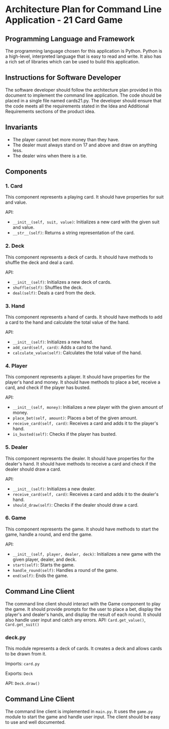 # Architecture Plan for Command Line Application - 21 Card Game

## Programming Language and Framework

The programming language chosen for this application is Python. Python is a high-level, interpreted language that is easy to read and write. It also has a rich set of libraries which can be used to build this application.

## Instructions for Software Developer

The software developer should follow the architecture plan provided in this document to implement the command line application. The code should be placed in a single file named cards21.py. The developer should ensure that the code meets all the requirements stated in the Idea and Additional Requirements sections of the product idea.

## Invariants

- The player cannot bet more money than they have.
- The dealer must always stand on 17 and above and draw on anything less.
- The dealer wins when there is a tie.

## Components

### 1. Card

This component represents a playing card. It should have properties for suit and value.

API:
- `__init__(self, suit, value)`: Initializes a new card with the given suit and value.
- `__str__(self)`: Returns a string representation of the card.

### 2. Deck

This component represents a deck of cards. It should have methods to shuffle the deck and deal a card.

API:
- `__init__(self)`: Initializes a new deck of cards.
- `shuffle(self)`: Shuffles the deck.
- `deal(self)`: Deals a card from the deck.

### 3. Hand

This component represents a hand of cards. It should have methods to add a card to the hand and calculate the total value of the hand.

API:
- `__init__(self)`: Initializes a new hand.
- `add_card(self, card)`: Adds a card to the hand.
- `calculate_value(self)`: Calculates the total value of the hand.

### 4. Player

This component represents a player. It should have properties for the player's hand and money. It should have methods to place a bet, receive a card, and check if the player has busted.

API:
- `__init__(self, money)`: Initializes a new player with the given amount of money.
- `place_bet(self, amount)`: Places a bet of the given amount.
- `receive_card(self, card)`: Receives a card and adds it to the player's hand.
- `is_busted(self)`: Checks if the player has busted.

### 5. Dealer

This component represents the dealer. It should have properties for the dealer's hand. It should have methods to receive a card and check if the dealer should draw a card.

API:
- `__init__(self)`: Initializes a new dealer.
- `receive_card(self, card)`: Receives a card and adds it to the dealer's hand.
- `should_draw(self)`: Checks if the dealer should draw a card.

### 6. Game

This component represents the game. It should have methods to start the game, handle a round, and end the game.

API:
- `__init__(self, player, dealer, deck)`: Initializes a new game with the given player, dealer, and deck.
- `start(self)`: Starts the game.
- `handle_round(self)`: Handles a round of the game.
- `end(self)`: Ends the game.

## Command Line Client

The command line client should interact with the Game component to play the game. It should provide prompts for the user to place a bet, display the player's and dealer's hands, and display the result of each round. It should also handle user input and catch any errors.
API: `Card.get_value()`, `Card.get_suit()`

### deck.py

This module represents a deck of cards. It creates a deck and allows cards to be drawn from it.

Imports: `card.py`

Exports: `Deck`

API: `Deck.draw()`

## Command Line Client

The command line client is implemented in `main.py`. It uses the `game.py` module to start the game and handle user input. The client should be easy to use and well documented.

